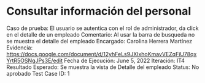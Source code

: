 # Consultar información del personal

Caso de prueba: El usuario se autentica con el rol de administrador, da click en el detalle de un empleado
Comentario: Al usar la barra de busqueda no se muestra el detalle del empleado
Encargado: Carolina Herrera Martínez
Evidencia: https://docs.google.com/document/d/12yhFeLs9JXIxhoKmavVEZqFiU78qxYrtR5OSNgJPs3E/edit
Fecha de Ejecución: June 5, 2022
Iteración: IT4
Resultado Esperado: Se muestra la vista de Detalle del empleado
Status: No aprobado
Test Case ID: 1